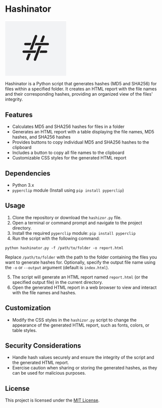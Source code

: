 # Hashinator
<img src="https://github.com/atomiczsec/Hashinator/blob/main/Assets/hash.png" width="200">

Hashinator is a Python script that generates hashes (MD5 and SHA256) for files within a specified folder. It creates an HTML report with the file names and their corresponding hashes, providing an organized view of the files' integrity.

## Features

- Calculates MD5 and SHA256 hashes for files in a folder
- Generates an HTML report with a table displaying the file names, MD5 hashes, and SHA256 hashes
- Provides buttons to copy individual MD5 and SHA256 hashes to the clipboard
- Includes a button to copy all file names to the clipboard
- Customizable CSS styles for the generated HTML report

## Dependencies

- Python 3.x
- `pyperclip` module (Install using `pip install pyperclip`)

## Usage

1. Clone the repository or download the `hashizor.py` file.
2. Open a terminal or command prompt and navigate to the project directory.
3. Install the required `pyperclip` module: `pip install pyperclip`
4. Run the script with the following command:
```
python hashinator.py -f /path/to/folder -o report.html
```

Replace `/path/to/folder` with the path to the folder containing the files you want to generate hashes for. Optionally, specify the output file name using the `-o` or `--output` argument (default is `index.html`).

5. The script will generate an HTML report named `report.html` (or the specified output file) in the current directory.
6. Open the generated HTML report in a web browser to view and interact with the file names and hashes.

## Customization

- Modify the CSS styles in the `hashizor.py` script to change the appearance of the generated HTML report, such as fonts, colors, or table styles.

## Security Considerations

- Handle hash values securely and ensure the integrity of the script and the generated HTML report.
- Exercise caution when sharing or storing the generated hashes, as they can be used for malicious purposes.

## License

This project is licensed under the [MIT License](LICENSE).

